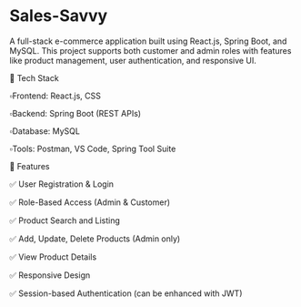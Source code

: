 # Sales-Savvy
A full-stack e-commerce application built using React.js, Spring Boot, and MySQL. This project supports both customer and admin roles with features like product management, user authentication, and responsive UI.

🔧 Tech Stack

▫️Frontend: React.js, CSS

▫️Backend: Spring Boot (REST APIs)

▫️Database: MySQL

▫️Tools: Postman, VS Code, Spring Tool Suite

🚀 Features

✅ User Registration & Login

✅ Role-Based Access (Admin & Customer)

✅ Product Search and Listing

✅ Add, Update, Delete Products (Admin only)

✅ View Product Details

✅ Responsive Design

✅ Session-based Authentication (can be enhanced with JWT)
